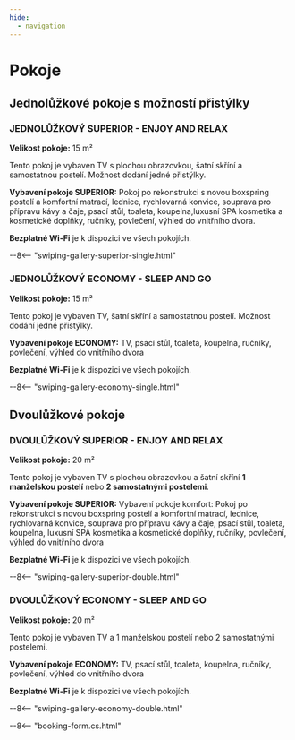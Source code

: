 ```yaml
---
hide:
  - navigation
---
```


# **Pokoje**

## **Jednolůžkové pokoje s možností přistýlky**

### JEDNOLŮŽKOVÝ SUPERIOR - ENJOY AND RELAX

**Velikost pokoje:** 15 m²

Tento pokoj je vybaven TV s plochou obrazovkou, šatní skříní a samostatnou postelí. Možnost dodání jedné přistýlky.

**Vybavení pokoje SUPERIOR:** Pokoj po rekonstrukci s novou boxspring postelí a komfortní matrací, lednice, rychlovarná konvice, souprava pro přípravu kávy a čaje, psací stůl, toaleta, koupelna,luxusní SPA kosmetika a kosmetické doplňky, ručníky, povlečení, výhled do vnitřního dvora.

**Bezplatné Wi-Fi** je k dispozici ve všech pokojích.

--8<-- "swiping-gallery-superior-single.html"

### JEDNOLŮŽKOVÝ ECONOMY - SLEEP AND GO

**Velikost pokoje:** 15 m²

Tento pokoj je vybaven TV, šatní skříní a samostatnou postelí. Možnost dodání jedné přistýlky.

**Vybavení pokoje ECONOMY:** TV, psací stůl, toaleta, koupelna, ručníky, povlečení, výhled do vnitřního dvora

**Bezplatné Wi-Fi** je k dispozici ve všech pokojích.

--8<-- "swiping-gallery-economy-single.html"

## **Dvoulůžkové pokoje**

### DVOULŮŽKOVÝ SUPERIOR - ENJOY AND RELAX

**Velikost pokoje:** 20 m²

Tento pokoj je vybaven TV s plochou obrazovkou a šatní skříní **1 manželskou postelí** nebo **2 samostatnými postelemi**.

**Vybavení pokoje SUPERIOR:** Vybavení pokoje komfort: Pokoj po rekonstrukci s novou boxspring postelí a komfortní matrací, lednice, rychlovarná konvice, souprava pro přípravu kávy a čaje, psací stůl, toaleta, koupelna, luxusní SPA kosmetika a kosmetické doplňky, ručníky, povlečení, výhled do vnitřního dvora

**Bezplatné Wi-Fi** je k dispozici ve všech pokojích.

--8<-- "swiping-gallery-superior-double.html"

### DVOULŮŽKOVÝ ECONOMY - SLEEP AND GO

**Velikost pokoje:** 20 m²

Tento pokoj je vybaven TV a 1 manželskou postelí nebo 2 samostatnými postelemi.

**Vybavení pokoje ECONOMY:** TV, psací stůl, toaleta, koupelna, ručníky, povlečení, výhled do vnitřního dvora

**Bezplatné Wi-Fi** je k dispozici ve všech pokojích.

--8<-- "swiping-gallery-economy-double.html"

--8<-- "booking-form.cs.html"
